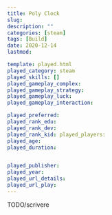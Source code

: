 ```yaml
---
title: Poly Clock
slug: 
description: ""
categories: [steam]
tags: [Build]
date: 2020-12-14
lastmod: 

template: played.html
played_category: steam
played_skills: []
played_gameplay_complex: 
played_gameplay_strategy: 
played_gameplay_luck: 
played_gameplay_interaction: 

played_preferred: 
played_rank_edu: 
played_rank_dev: 
played_rank_kid: played_players: 
played_age: 
played_duration: 


played_publisher: 
played_year: 
played_url_details: 
played_url_play: 
---
```


TODO/scrivere 
